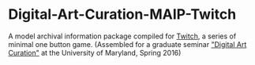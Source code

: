 # Digital-Art-Curation-MAIP-Twitch
A model archival information package compiled for [Twitch](http://reas.com/twitch/), a series of minimal one button game. (Assembled for a graduate seminar ["Digital Art Curation"](http://www.dighist.org/) at the University of Maryland, Spring 2016)
